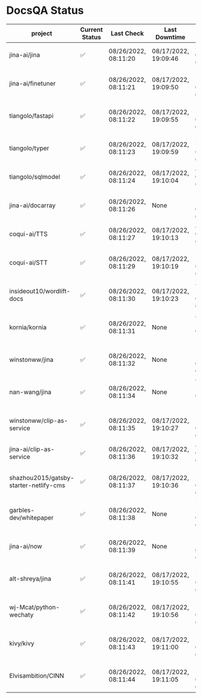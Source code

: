 # DocsQA Status

|               project                |Current Status|     Last Check     |   Last Downtime    |              % Uptime               |
|--------------------------------------|--------------|--------------------|--------------------|-------------------------------------|
|jina-ai/jina                          |✅            |08/26/2022, 08:11:20|08/17/2022, 19:09:46|3.922 (since 08/15/2022, 07:09:42)   |
|jina-ai/finetuner                     |✅            |08/26/2022, 08:11:21|08/17/2022, 19:09:50|1820.389 (since 08/15/2022, 07:09:42)|
|tiangolo/fastapi                      |✅            |08/26/2022, 08:11:22|08/17/2022, 19:09:55|1820.032 (since 08/15/2022, 07:09:42)|
|tiangolo/typer                        |✅            |08/26/2022, 08:11:23|08/17/2022, 19:09:59|2227.614 (since 08/15/2022, 07:09:42)|
|tiangolo/sqlmodel                     |✅            |08/26/2022, 08:11:24|08/17/2022, 19:10:04|4.349 (since 08/15/2022, 07:09:42)   |
|jina-ai/docarray                      |✅            |08/26/2022, 08:11:26|None                |100.000 (since 08/24/2022, 01:39:12) |
|coqui-ai/TTS                          |✅            |08/26/2022, 08:11:27|08/17/2022, 19:10:13|4.347 (since 08/15/2022, 07:09:42)   |
|coqui-ai/STT                          |✅            |08/26/2022, 08:11:29|08/17/2022, 19:10:19|1816.730 (since 08/15/2022, 07:09:42)|
|insideout10/wordlift-docs             |✅            |08/26/2022, 08:11:30|08/17/2022, 19:10:23|868.627 (since 08/15/2022, 07:09:42) |
|kornia/kornia                         |✅            |08/26/2022, 08:11:31|None                |47.945 (since 08/23/2022, 16:11:04)  |
|winstonww/jina                        |✅            |08/26/2022, 08:11:32|None                |100.000 (since 08/26/2022, 06:21:28) |
|nan-wang/jina                         |✅            |08/26/2022, 08:11:34|None                |99.962 (since 08/24/2022, 15:11:24)  |
|winstonww/clip-as-service             |✅            |08/26/2022, 08:11:35|08/17/2022, 19:10:27|1813.928 (since 08/15/2022, 07:09:42)|
|jina-ai/clip-as-service               |✅            |08/26/2022, 08:11:36|08/17/2022, 19:10:32|4.767 (since 08/15/2022, 07:09:42)   |
|shazhou2015/gatsby-starter-netlify-cms|✅            |08/26/2022, 08:11:37|08/17/2022, 19:10:36|1812.517 (since 08/15/2022, 07:09:42)|
|garbles-dev/whitepaper                |✅            |08/26/2022, 08:11:38|None                |79.415 (since 08/24/2022, 01:39:12)  |
|jina-ai/now                           |✅            |08/26/2022, 08:11:39|None                |100.000 (since 08/24/2022, 01:39:12) |
|alt-shreya/jina                       |✅            |08/26/2022, 08:11:41|08/17/2022, 19:10:55|2202.179 (since 08/15/2022, 07:09:42)|
|wj-Mcat/python-wechaty                |✅            |08/26/2022, 08:11:42|08/17/2022, 19:10:56|2299.247 (since 08/15/2022, 07:09:42)|
|kivy/kivy                             |✅            |08/26/2022, 08:11:43|08/17/2022, 19:11:00|2201.075 (since 08/15/2022, 07:09:42)|
|Elvisambition/CINN                    |✅            |08/26/2022, 08:11:44|08/17/2022, 19:11:05|1682.939 (since 08/15/2022, 07:09:42)|

